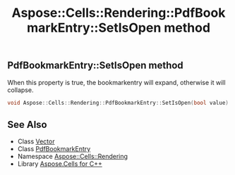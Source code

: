 ﻿---
title: Aspose::Cells::Rendering::PdfBookmarkEntry::SetIsOpen method
linktitle: SetIsOpen
second_title: Aspose.Cells for C++ API Reference
description: 'Aspose::Cells::Rendering::PdfBookmarkEntry::SetIsOpen method. When this property is true, the bookmarkentry will expand, otherwise it will collapse in C++.'
type: docs
weight: 1300
url: /cpp/aspose.cells.rendering/pdfbookmarkentry/setisopen/
---
## PdfBookmarkEntry::SetIsOpen method


When this property is true, the bookmarkentry will expand, otherwise it will collapse.

```cpp
void Aspose::Cells::Rendering::PdfBookmarkEntry::SetIsOpen(bool value)
```

## See Also

* Class [Vector](../../../aspose.cells/vector/)
* Class [PdfBookmarkEntry](../)
* Namespace [Aspose::Cells::Rendering](../../)
* Library [Aspose.Cells for C++](../../../)
